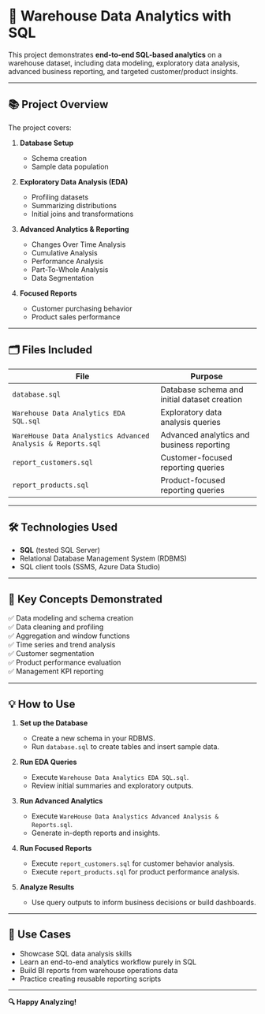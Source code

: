 # 🏪 Warehouse Data Analytics with SQL

This project demonstrates **end-to-end SQL-based analytics** on a warehouse dataset, including data modeling, exploratory data analysis, advanced business reporting, and targeted customer/product insights.

---

## 📚 Project Overview

The project covers:

1. **Database Setup**
   - Schema creation
   - Sample data population

2. **Exploratory Data Analysis (EDA)**
   - Profiling datasets
   - Summarizing distributions
   - Initial joins and transformations

3. **Advanced Analytics & Reporting**
   - Changes Over Time Analysis
   - Cumulative Analysis
   - Performance Analysis
   - Part-To-Whole Analysis
   - Data Segmentation 

5. **Focused Reports**
   - Customer purchasing behavior
   - Product sales performance

---

## 🗂️ Files Included

| File                                                  | Purpose                                                |
|-------------------------------------------------------|--------------------------------------------------------|
| `database.sql`                                        | Database schema and initial dataset creation          |
| `Warehouse Data Analytics EDA SQL.sql`               | Exploratory data analysis queries                     |
| `WareHouse Data Analystics Advanced Analysis & Reports.sql` | Advanced analytics and business reporting    |
| `report_customers.sql`                               | Customer-focused reporting queries                    |
| `report_products.sql`                                | Product-focused reporting queries                     |

---

## 🛠️ Technologies Used

- **SQL** (tested SQL Server)
- Relational Database Management System (RDBMS)
- SQL client tools (SSMS,  Azure Data Studio)

---

## 🧠 Key Concepts Demonstrated

✅ Data modeling and schema creation  
✅ Data cleaning and profiling  
✅ Aggregation and window functions  
✅ Time series and trend analysis  
✅ Customer segmentation  
✅ Product performance evaluation  
✅ Management KPI reporting

---

## 💡 How to Use

1. **Set up the Database**
   - Create a new schema in your RDBMS.
   - Run `database.sql` to create tables and insert sample data.

2. **Run EDA Queries**
   - Execute `Warehouse Data Analytics EDA SQL.sql`.
   - Review initial summaries and exploratory outputs.

3. **Run Advanced Analytics**
   - Execute `WareHouse Data Analystics Advanced Analysis & Reports.sql`.
   - Generate in-depth reports and insights.

4. **Run Focused Reports**
   - Execute `report_customers.sql` for customer behavior analysis.
   - Execute `report_products.sql` for product performance analysis.

5. **Analyze Results**
   - Use query outputs to inform business decisions or build dashboards.

---

## 🎯 Use Cases

- Showcase SQL data analysis skills
- Learn an end-to-end analytics workflow purely in SQL
- Build BI reports from warehouse operations data
- Practice creating reusable reporting scripts

---

**🔍 Happy Analyzing!**
